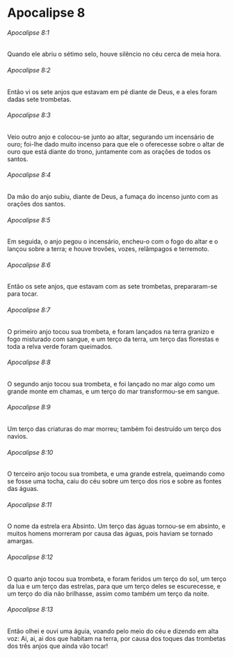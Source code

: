 # Apocalipse 8

###### Apocalipse 8:1

Quando ele abriu o sétimo selo, houve silêncio no céu cerca de meia hora.

###### Apocalipse 8:2

Então vi os sete anjos que estavam em pé diante de Deus, e a eles foram dadas sete trombetas.

###### Apocalipse 8:3

Veio outro anjo e colocou-se junto ao altar, segurando um incensário de ouro; foi-lhe dado muito incenso para que ele o oferecesse sobre o altar de ouro que está diante do trono, juntamente com as orações de todos os santos.

###### Apocalipse 8:4

Da mão do anjo subiu, diante de Deus, a fumaça do incenso junto com as orações dos santos.

###### Apocalipse 8:5

Em seguida, o anjo pegou o incensário, encheu-o com o fogo do altar e o lançou sobre a terra; e houve trovões, vozes, relâmpagos e terremoto.

###### Apocalipse 8:6

Então os sete anjos, que estavam com as sete trombetas, prepararam-se para tocar.

###### Apocalipse 8:7

O primeiro anjo tocou sua trombeta, e foram lançados na terra granizo e fogo misturado com sangue, e um terço da terra, um terço das florestas e toda a relva verde foram queimados.

###### Apocalipse 8:8

O segundo anjo tocou sua trombeta, e foi lançado no mar algo como um grande monte em chamas, e um terço do mar transformou-se em sangue.

###### Apocalipse 8:9

Um terço das criaturas do mar morreu; também foi destruído um terço dos navios.

###### Apocalipse 8:10

O terceiro anjo tocou sua trombeta, e uma grande estrela, queimando como se fosse uma tocha, caiu do céu sobre um terço dos rios e sobre as fontes das águas.

###### Apocalipse 8:11

O nome da estrela era Absinto. Um terço das águas tornou-se em absinto, e muitos homens morreram por causa das águas, pois haviam se tornado amargas.

###### Apocalipse 8:12

O quarto anjo tocou sua trombeta, e foram feridos um terço do sol, um terço da lua e um terço das estrelas, para que um terço deles se escurecesse, e um terço do dia não brilhasse, assim como também um terço da noite.

###### Apocalipse 8:13

Então olhei e ouvi uma águia, voando pelo meio do céu e dizendo em alta voz: Ai, ai, ai dos que habitam na terra, por causa dos toques das trombetas dos três anjos que ainda vão tocar!

